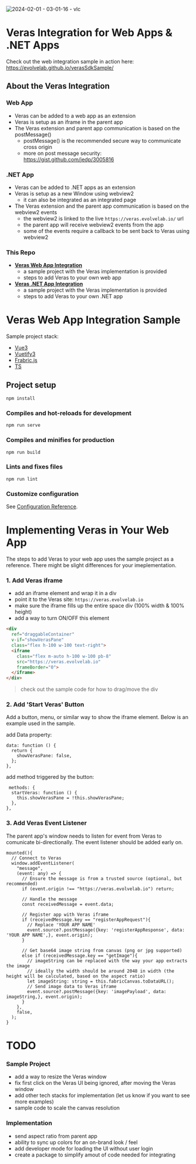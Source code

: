 ![2024-02-01 - 03-01-16 - vlc](https://github.com/EvolveLAB/Veras-3rdParty-vue-ts-integration/assets/107583178/d1119dd0-1798-4bb0-a258-401ed3c1d682)

# Veras Integration for Web Apps & .NET Apps
Check out the web integration sample in action here: https://evolvelab.github.io/verasSdkSample/

## About the Veras Integration
### Web App
* Veras can be added to a web app as an extension
* Veras is setup as an iframe in the parent app
* The Veras extension and parent app communication is based on the postMessage()
  * postMessage() is the recommended secure way to communicate cross origin
  * more on post message security: https://gist.github.com/jedp/3005816

### .NET App
* Veras can be added to .NET apps as an extension
* Veras is setup as a new Window using webview2
  * it can also be integrated as an integrated page
* The Veras extension and the parent app communication is based on the webview2 events
  * the webview2 is linked to the live `https://veras.evolvelab.io/` url
  * the parent app will receive webview2 events from the app
  * some of the events require a callback to be sent back to Veras using webview2

### This Repo
* [**Veras Web App Integration**](#-Veras-Web-App-Integration-Sample)
  * a sample project with the Veras implementation is provided
  * steps to add Veras to your own web app
* [**Veras .NET App Integration**](#-Veras-NET-App-Integration-Sample)
  * a sample project with the Veras implementation is provided
  * steps to add Veras to your own .NET app

# Veras Web App Integration Sample
Sample project stack:
* [Vue3](https://vuejs.org/)
* [Vuetify3](https://vuetifyjs.com/en/)
* [Frabric.js](http://fabricjs.com/)
* [TS](https://www.typescriptlang.org/)

## Project setup
```
npm install
```

### Compiles and hot-reloads for development
```
npm run serve
```

### Compiles and minifies for production
```
npm run build
```

### Lints and fixes files
```
npm run lint
```

### Customize configuration
See [Configuration Reference](https://cli.vuejs.org/config/).

# Implementing Veras in Your Web App
The steps to add Veras to your web app uses the sample project as a reference. There might be slight differences for your imeplementation.


### 1. Add Veras iframe
* add an iframe element and wrap it in a div
* point it to the Veras site: `https://veras.evolvelab.io`
* make sure the iframe fills up the entire space div (100% width & 100% height)
* add a way to turn ON/OFF this element
```html
<div
  ref="draggableContainer" 
  v-if="showVerasPane"
  class="flex h-100 w-100 text-right">
  <iframe
    class="flex m-auto h-100 w-100 pb-8"
    src="https://veras.evolvelab.io"
    frameBorder="0">
  </iframe>
</div>
```
> check out the sample code for how to drag/move the div

### 2. Add 'Start Veras' Button
Add a button, menu, or similar way to show the iframe element. Below is an example used in the sample.

add Data property:
```TS
data: function () {
  return {
    showVerasPane: false,
  };
},
```

add method triggered by the button:
```TS
 methods: {
  startVeras: function () {
    this.showVerasPane = !this.showVerasPane;
  },
},
```

### 3. Add Veras Event Listener
The parent app's window needs to listen for event from Veras to comunicate bi-directionally. The event listener should be added early on.

```TS
mounted(){
  // Connect to Veras
  window.addEventListener(
    "message",
    (event: any) => {
      // Ensure the message is from a trusted source (optional, but recommended)
      if (event.origin !== "https://veras.evolvelab.io") return;

      // Handle the message
      const receivedMessage = event.data;

      // Register app with Veras iframe
      if (receivedMessage.key == "registerAppRequest"){
        // Replace 'YOUR APP NAME'
        event.source?.postMessage({key: 'registerAppResponse', data: 'YOUR APP NAME',}, event.origin);
      }

      // Get base64 image string from canvas (png or jpg supported)
      else if (receivedMessage.key == "getImage"){
        // imageString can be replaced with the way your app extracts the image
        // ideally the width should be around 2048 in width (the height will be calculated, based on the aspect ratio)
        let imageString: string = this.fabricCanvas.toDataURL();
        // Send image data to Veras iframe
        event.source?.postMessage({key: 'imagePayload', data: imageString,}, event.origin);
      }
    },
    false,
  );
}
```


# TODO
### Sample Project
* add a way to resize the Veras window
* fix first click on the Veras UI being ignored, after moving the Veras window
* add other tech stacks for implementation (let us know if you want to see more examples)
* sample code to scale the canvas resolution

### Implementation
* send aspect ratio from parent app
* ability to sync up colors for an on-brand look / feel
* add developer mode for loading the UI without user login
* create a package to simplify amout of code needed for integrating
